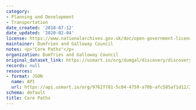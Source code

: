 ```yaml
---
category:
- Planning and Development
- Transportation
date_created: '2018-07-12'
date_updated: '2020-02-04'
license: https://www.nationalarchives.gov.uk/doc/open-government-licence/version/3/
maintainer: Dumfries and Galloway Council
notes: <p>"Core Paths"</p>
organization: Dumfries and Galloway Council
original_dataset_link: https://usmart.io/org/dumgal/discovery/discovery-view-detail/a0518b9b-2b70-4334-bd7e-6631adf67c11
records: null
resources:
- format: JSON
  name: API
  url: https://api.usmart.io/org/9762f781-5c04-4759-a70b-afc585af1d12/2b1c99ec-bc89-44a9-89f1-54218f52318d/1/urql
schema: default
title: Core Paths
---
```

